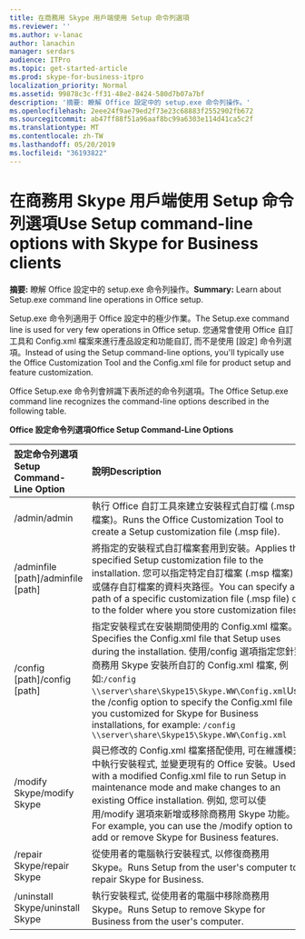 ```yaml
---
title: 在商務用 Skype 用戶端使用 Setup 命令列選項
ms.reviewer: ''
ms.author: v-lanac
author: lanachin
manager: serdars
audience: ITPro
ms.topic: get-started-article
ms.prod: skype-for-business-itpro
localization_priority: Normal
ms.assetid: 99878c3c-ff31-48e2-8424-580d7b07a7bf
description: '摘要: 瞭解 Office 設定中的 setup.exe 命令列操作。'
ms.openlocfilehash: 2eee24f9ae79ed2f73e23c68883f2552902fb672
ms.sourcegitcommit: ab47ff88f51a96aaf8bc99a6303e114d41ca5c2f
ms.translationtype: MT
ms.contentlocale: zh-TW
ms.lasthandoff: 05/20/2019
ms.locfileid: "36193822"
---
```

# <a name="use-setup-command-line-options-with-skype-for-business-clients"></a><span data-ttu-id="20016-103">在商務用 Skype 用戶端使用 Setup 命令列選項</span><span class="sxs-lookup"><span data-stu-id="20016-103">Use Setup command-line options with Skype for Business clients</span></span>
 
<span data-ttu-id="20016-104">**摘要:** 瞭解 Office 設定中的 setup.exe 命令列操作。</span><span class="sxs-lookup"><span data-stu-id="20016-104">**Summary:** Learn about Setup.exe command line operations in Office setup.</span></span>
  
<span data-ttu-id="20016-105">Setup.exe 命令列適用于 Office 設定中的極少作業。</span><span class="sxs-lookup"><span data-stu-id="20016-105">The Setup.exe command line is used for very few operations in Office setup.</span></span> <span data-ttu-id="20016-106">您通常會使用 Office 自訂工具和 Config.xml 檔案來進行產品設定和功能自訂, 而不是使用 [設定] 命令列選項。</span><span class="sxs-lookup"><span data-stu-id="20016-106">Instead of using the Setup command-line options, you'll typically use the Office Customization Tool and the Config.xml file for product setup and feature customization.</span></span>
  
<span data-ttu-id="20016-107">Office Setup.exe 命令列會辨識下表所述的命令列選項。</span><span class="sxs-lookup"><span data-stu-id="20016-107">The Office Setup.exe command line recognizes the command-line options described in the following table.</span></span>
  
<span data-ttu-id="20016-108">**Office 設定命令列選項**</span><span class="sxs-lookup"><span data-stu-id="20016-108">**Office Setup Command-Line Options**</span></span>

|<span data-ttu-id="20016-109">**設定命令列選項**</span><span class="sxs-lookup"><span data-stu-id="20016-109">**Setup Command-Line Option**</span></span>|<span data-ttu-id="20016-110">**說明**</span><span class="sxs-lookup"><span data-stu-id="20016-110">**Description**</span></span>|
|:-----|:-----|
|<span data-ttu-id="20016-111">/admin</span><span class="sxs-lookup"><span data-stu-id="20016-111">/admin</span></span>  <br/> |<span data-ttu-id="20016-112">執行 Office 自訂工具來建立安裝程式自訂檔 (.msp 檔案)。</span><span class="sxs-lookup"><span data-stu-id="20016-112">Runs the Office Customization Tool to create a Setup customization file (.msp file).</span></span>  <br/> |
|<span data-ttu-id="20016-113">/adminfile [path]</span><span class="sxs-lookup"><span data-stu-id="20016-113">/adminfile [path]</span></span>  <br/> |<span data-ttu-id="20016-114">將指定的安裝程式自訂檔案套用到安裝。</span><span class="sxs-lookup"><span data-stu-id="20016-114">Applies the specified Setup customization file to the installation.</span></span> <span data-ttu-id="20016-115">您可以指定特定自訂檔案 (.msp 檔案) 或儲存自訂檔案的資料夾路徑。</span><span class="sxs-lookup"><span data-stu-id="20016-115">You can specify a path of a specific customization file (.msp file) or to the folder where you store customization files.</span></span>  <br/> |
|<span data-ttu-id="20016-116">/config [path]</span><span class="sxs-lookup"><span data-stu-id="20016-116">/config [path]</span></span>  <br/> |<span data-ttu-id="20016-117">指定安裝程式在安裝期間使用的 Config.xml 檔案。</span><span class="sxs-lookup"><span data-stu-id="20016-117">Specifies the Config.xml file that Setup uses during the installation.</span></span> <span data-ttu-id="20016-118">使用/config 選項指定您針對商務用 Skype 安裝所自訂的 Config.xml 檔案, 例如:`/config \\server\share\Skype15\Skype.WW\Config.xml`</span><span class="sxs-lookup"><span data-stu-id="20016-118">Use the /config option to specify the Config.xml file you customized for Skype for Business installations, for example:  `/config \\server\share\Skype15\Skype.WW\Config.xml`</span></span> <br/> |
|<span data-ttu-id="20016-119">/modify Skype</span><span class="sxs-lookup"><span data-stu-id="20016-119">/modify Skype</span></span>  <br/> |<span data-ttu-id="20016-120">與已修改的 Config.xml 檔案搭配使用, 可在維護模式中執行安裝程式, 並變更現有的 Office 安裝。</span><span class="sxs-lookup"><span data-stu-id="20016-120">Used with a modified Config.xml file to run Setup in maintenance mode and make changes to an existing Office installation.</span></span> <span data-ttu-id="20016-121">例如, 您可以使用/modify 選項來新增或移除商務用 Skype 功能。</span><span class="sxs-lookup"><span data-stu-id="20016-121">For example, you can use the /modify option to add or remove Skype for Business features.</span></span>  <br/> |
|<span data-ttu-id="20016-122">/repair Skype</span><span class="sxs-lookup"><span data-stu-id="20016-122">/repair Skype</span></span>  <br/> |<span data-ttu-id="20016-123">從使用者的電腦執行安裝程式, 以修復商務用 Skype。</span><span class="sxs-lookup"><span data-stu-id="20016-123">Runs Setup from the user's computer to repair Skype for Business.</span></span>  <br/> |
|<span data-ttu-id="20016-124">/uninstall Skype</span><span class="sxs-lookup"><span data-stu-id="20016-124">/uninstall Skype</span></span>  <br/> |<span data-ttu-id="20016-125">執行安裝程式, 從使用者的電腦中移除商務用 Skype。</span><span class="sxs-lookup"><span data-stu-id="20016-125">Runs Setup to remove Skype for Business from the user's computer.</span></span>  <br/> |
   


